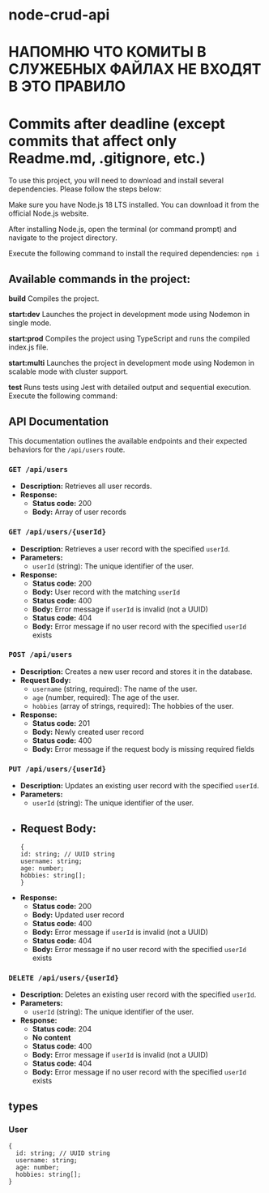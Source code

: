 # node-crud-api
# НАПОМНЮ ЧТО КОМИТЫ В СЛУЖЕБНЫХ ФАЙЛАХ НЕ ВХОДЯТ В ЭТО ПРАВИЛО
# Commits after deadline (except commits that affect only Readme.md, .gitignore, etc.) 

To use this project, you will need to download and install several dependencies. Please follow the steps below:

Make sure you have Node.js 18 LTS installed. You can download it from the official Node.js website.

After installing Node.js, open the terminal (or command prompt) and navigate to the project directory.

Execute the following command to install the required dependencies:
```npm i```

## Available commands in the project:
__build__ Compiles the project.

__start:dev__ Launches the project in development mode using Nodemon in single mode.

__start:prod__ Compiles the project using TypeScript and runs the compiled index.js file.

__start:multi__ Launches the project in development mode using Nodemon in scalable mode with cluster support.

__test__ Runs tests using Jest with detailed output and sequential execution. Execute the following command:

## API Documentation

This documentation outlines the available endpoints and their expected behaviors for the `/api/users` route.

### `GET /api/users`

- **Description:** Retrieves all user records.
- **Response:**
  - **Status code:** 200
  - **Body:** Array of user records

### `GET /api/users/{userId}`

- **Description:** Retrieves a user record with the specified `userId`.
- **Parameters:**
  - `userId` (string): The unique identifier of the user.
- **Response:**
  - **Status code:** 200
  - **Body:** User record with the matching `userId`
  - **Status code:** 400
  - **Body:** Error message if `userId` is invalid (not a UUID)
  - **Status code:** 404
  - **Body:** Error message if no user record with the specified `userId` exists

### `POST /api/users`

- **Description:** Creates a new user record and stores it in the database.
- **Request Body:**
  - `username` (string, required): The name of the user.
  - `age` (number, required): The age of the user.
  - `hobbies` (array of strings, required): The hobbies of the user.
- **Response:**
  - **Status code:** 201
  - **Body:** Newly created user record
  - **Status code:** 400
  - **Body:** Error message if the request body is missing required fields

### `PUT /api/users/{userId}`

- **Description:** Updates an existing user record with the specified `userId`.
- **Parameters:**
  - `userId` (string): The unique identifier of the user.
- **Request Body:**
  - 
    ```
    {
    id: string; // UUID string
    username: string;
    age: number;
    hobbies: string[];
    }
    ```
- **Response:**
  - **Status code:** 200
  - **Body:** Updated user record
  - **Status code:** 400
  - **Body:** Error message if `userId` is invalid (not a UUID)
  - **Status code:** 404
  - **Body:** Error message if no user record with the specified `userId` exists

### `DELETE /api/users/{userId}`

- **Description:** Deletes an existing user record with the specified `userId`.
- **Parameters:**
  - `userId` (string): The unique identifier of the user.
- **Response:**
  - **Status code:** 204
  - **No content**
  - **Status code:** 400
  - **Body:** Error message if `userId` is invalid (not a UUID)
  - **Status code:** 404
  - **Body:** Error message if no user record with the specified `userId` exists

## types

### User
```
{
  id: string; // UUID string
  username: string;
  age: number;
  hobbies: string[];
}
```
